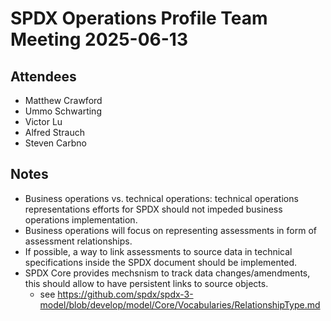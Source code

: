 # SPDX Operations Profile Team Meeting 2025-06-13

## Attendees
- Matthew Crawford
- Ummo Schwarting
- Victor Lu
- Alfred Strauch
- Steven Carbno

## Notes
- Business operations vs. technical operations: technical operations representations efforts for SPDX should not impeded business operations implementation.
- Business operations will  focus on representing assessments in form of assessment relationships.
- If possible, a way to link assessments to source data in technical specifications inside the SPDX document should be implemented.
- SPDX Core provides mechsnism to track data changes/amendments, this should allow to have persistent links to source objects.
  - see https://github.com/spdx/spdx-3-model/blob/develop/model/Core/Vocabularies/RelationshipType.md
